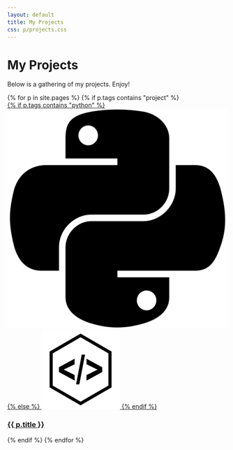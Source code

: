 ```yaml
---
layout: default
title: My Projects
css: p/projects.css
---
```

# My Projects 

Below is a gathering of my projects. Enjoy!

<div class="jumbotron">
	<div class="container">
		<div class="row">	
		{% for p in site.pages %}
			{% if p.tags contains "project" %}
			<div class="col-md-4 project">
				<a href="{{ p.url }}"><div>
					{% if p.tags contains "python" %}
						<img alt="python icon" src="/assets/img/python.svg">
					{% else %}
						<img alt="code icon" src="/assets/img/code.svg">
					{% endif %}
					<h3>{{ p.title }}</h3>
				</div></a>
			</div>	
			{% endif %}
		{% endfor %}	
		</div>
	</div>
</div>